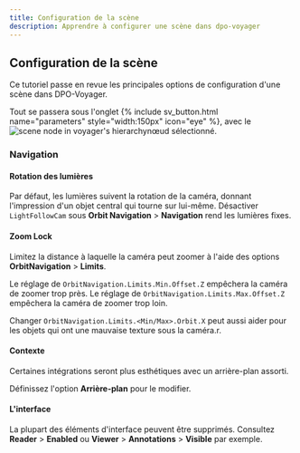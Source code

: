```yaml
---
title: Configuration de la scène
description: Apprendre à configurer une scène dans dpo-voyager
---
```



## Configuration de la scène

Ce tutoriel passe en revue les principales options de configuration d'une scène dans DPO-Voyager.

Tout se passera sous l'onglet {% include sv_button.html name="parameters" style="width:150px" icon="eye" %}, avec le <img style="max-height:1.5rem" src="/assets/img/doc/scene_node.jpg" title="scene node" alt="scene node in voyager's hierarchy">nœud sélectionné.

### Navigation

#### Rotation des lumières

Par défaut, les lumières suivent la rotation de la caméra, donnant l'impression d'un objet central qui tourne sur lui-même. Désactiver `LightFollowCam` sous **Orbit Navigation** > **Navigation** rend les lumières fixes.

#### Zoom Lock

Limitez la distance à laquelle la caméra peut zoomer à l'aide des options **OrbitNavigation** > **Limits**.

Le réglage de `OrbitNavigation.Limits.Min.Offset.Z` empêchera la caméra de zoomer trop près.
Le réglage de `OrbitNavigation.Limits.Max.Offset.Z` empêchera la caméra de zoomer trop loin.

Changer `OrbitNavigation.Limits.<Min/Max>.Orbit.X` peut aussi aider pour les objets qui ont une mauvaise texture sous la caméra.r.

#### Contexte

Certaines intégrations seront plus esthétiques avec un arrière-plan assorti.

Définissez l'option **Arrière-plan** pour le modifier.


#### L'interface

La plupart des éléments d'interface peuvent être supprimés. Consultez **Reader** > **Enabled** ou **Viewer** > **Annotations** > **Visible** par exemple.